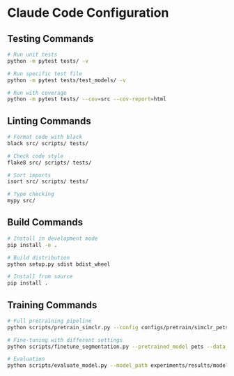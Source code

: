# Claude Code Configuration

## Testing Commands
```bash
# Run unit tests
python -m pytest tests/ -v

# Run specific test file
python -m pytest tests/test_models/ -v

# Run with coverage
python -m pytest tests/ --cov=src --cov-report=html
```

## Linting Commands
```bash
# Format code with black
black src/ scripts/ tests/

# Check code style
flake8 src/ scripts/ tests/

# Sort imports
isort src/ scripts/ tests/

# Type checking
mypy src/
```

## Build Commands
```bash
# Install in development mode
pip install -e .

# Build distribution
python setup.py sdist bdist_wheel

# Install from source
pip install .
```

## Training Commands
```bash
# Full pretraining pipeline
python scripts/pretrain_simclr.py --config configs/pretrain/simclr_pets.yaml

# Fine-tuning with different settings
python scripts/finetune_segmentation.py --pretrained_model pets --data_ratio 0.5 --loss_function BCE

# Evaluation
python scripts/evaluate_model.py --model_path experiments/results/model.pth
```